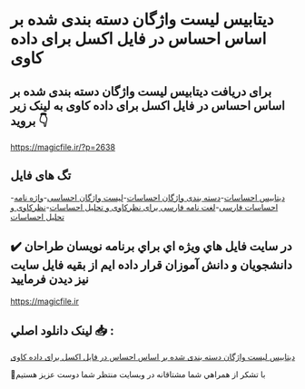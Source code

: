 # دیتابیس لیست واژگان دسته بندی شده بر اساس احساس در فایل اکسل برای داده کاوی

## برای دریافت دیتابیس لیست واژگان دسته بندی شده بر اساس احساس در فایل اکسل برای داده کاوی به لینک زیر بروید 👇

https://magicfile.ir/?p=2638

## تگ های فایل

-[دیتابیس احساسات](https://magicfile.ir/product/%d8%af%db%8c%d8%aa%d8%a7%d8%a8%db%8c%d8%b3-%d9%84%db%8c%d8%b3%d8%aa-%d9%88%d8%a7%da%98%da%af%d8%a7%d9%86-%d8%af%d8%b3%d8%aa%d9%87-%d8%a8%d9%86%d8%af%db%8c-%d8%b4%d8%af%d9%87-%d8%a7%d8%ad%d8%b3%d8%a7%d8%b3/)-[دسته بندی واژگان احساسات](https://magicfile.ir/product/%d8%af%db%8c%d8%aa%d8%a7%d8%a8%db%8c%d8%b3-%d9%84%db%8c%d8%b3%d8%aa-%d9%88%d8%a7%da%98%da%af%d8%a7%d9%86-%d8%af%d8%b3%d8%aa%d9%87-%d8%a8%d9%86%d8%af%db%8c-%d8%b4%d8%af%d9%87-%d8%a7%d8%ad%d8%b3%d8%a7%d8%b3/)-[لیست واژگان احساسی](https://magicfile.ir/product/%d8%af%db%8c%d8%aa%d8%a7%d8%a8%db%8c%d8%b3-%d9%84%db%8c%d8%b3%d8%aa-%d9%88%d8%a7%da%98%da%af%d8%a7%d9%86-%d8%af%d8%b3%d8%aa%d9%87-%d8%a8%d9%86%d8%af%db%8c-%d8%b4%d8%af%d9%87-%d8%a7%d8%ad%d8%b3%d8%a7%d8%b3/)-[واژه نامه احساسات فارسی](https://magicfile.ir/product/%d8%af%db%8c%d8%aa%d8%a7%d8%a8%db%8c%d8%b3-%d9%84%db%8c%d8%b3%d8%aa-%d9%88%d8%a7%da%98%da%af%d8%a7%d9%86-%d8%af%d8%b3%d8%aa%d9%87-%d8%a8%d9%86%d8%af%db%8c-%d8%b4%d8%af%d9%87-%d8%a7%d8%ad%d8%b3%d8%a7%d8%b3/)-[لغت نامه فارسی برای نظرکاوی و تحلیل احساسات](https://magicfile.ir/product/%d8%af%db%8c%d8%aa%d8%a7%d8%a8%db%8c%d8%b3-%d9%84%db%8c%d8%b3%d8%aa-%d9%88%d8%a7%da%98%da%af%d8%a7%d9%86-%d8%af%d8%b3%d8%aa%d9%87-%d8%a8%d9%86%d8%af%db%8c-%d8%b4%d8%af%d9%87-%d8%a7%d8%ad%d8%b3%d8%a7%d8%b3/)-[نظرکاوی و تحلیل احساسات](https://magicfile.ir/product/%d8%af%db%8c%d8%aa%d8%a7%d8%a8%db%8c%d8%b3-%d9%84%db%8c%d8%b3%d8%aa-%d9%88%d8%a7%da%98%da%af%d8%a7%d9%86-%d8%af%d8%b3%d8%aa%d9%87-%d8%a8%d9%86%d8%af%db%8c-%d8%b4%d8%af%d9%87-%d8%a7%d8%ad%d8%b3%d8%a7%d8%b3/)

## ✔️ در سايت فايل هاي ويژه اي براي برنامه نويسان طراحان دانشجويان و دانش آموزان قرار داده ايم از بقيه فايل سايت نيز ديدن فرماييد

https://magicfile.ir


## لينک دانلود اصلي 📥 :

[دیتابیس لیست واژگان دسته بندی شده بر اساس احساس در فایل اکسل برای داده کاوی](https://magicfile.ir/product/%d8%af%db%8c%d8%aa%d8%a7%d8%a8%db%8c%d8%b3-%d9%84%db%8c%d8%b3%d8%aa-%d9%88%d8%a7%da%98%da%af%d8%a7%d9%86-%d8%af%d8%b3%d8%aa%d9%87-%d8%a8%d9%86%d8%af%db%8c-%d8%b4%d8%af%d9%87-%d8%a7%d8%ad%d8%b3%d8%a7%d8%b3/) 


🙏با تشکر از همراهي شما مشتاقانه در وبسایت منتظر شما دوست عزیز هستیم

